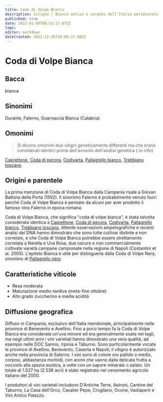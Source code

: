 ```yaml
---
title: Coda di Volpe Bianca
description: Vitigno | Bianco antico e corposo dell'Italia meridionale che si afferma come vino varietale.
published: true
date: 2022-01-09T08:53:17.075Z
tags: 
editor: markdown
dateCreated: 2021-12-26T10:08:27.085Z
---
```


# Coda di Volpe Bianca

## Bacca

bianca

## Sinonimi

Durante, Falerno, Guarnaccia Bianca (Calabria)

## Omonimi
> Si dicono omonimi due vitigni geneticamente differenti ma che erano considerati identici prima dell'avvento dell'analisi genetica
{.is-info}

[Caprettone](/vitigni/Italia/caprettone), [Coda di pecora](/vitigni/Italia/coda-di-pecora), [Codivarta](/vitigni/Italia/codivarta), [Pallagrello bianco](/vitigni/Italia/pallagrello-bianco), [Trebbiano toscano](/vitigni/Italia/trebbiano-toscano)

## Origini e parentele

La prima menzione di Coda di Volpe Bianca dalla Campania risale a Giovan Battista della Porta (1592). Il sinonimo Falerno è probabilmente venuto fuori perché Coda di Volpe Bianca è pensato da alcuni per aver prodotto il famoso vino Falerno in epoca romana.

Coda di Volpe Bianca, che significa "coda di volpe bianca", è stata talvolta considerata identica a [Caprettone](/vitigni/Italia/caprettone), [Coda di pecora](/vitigni/Italia/coda-di-pecora), [Codivarta](/vitigni/Italia/codivarta), [Pallagrello bianco](/vitigni/Italia/pallagrello-bianco), [Trebbiano toscano](/vitigni/Italia/trebbiano-toscano). Attente osservazioni ampelografiche e recenti analisi del DNA hanno dimostrato che sono tutte cultivar distinte e non correlate, e che Coda di Volpe Bianca potrebbe essere strettamente correlata a Nerella e Uva Rosa, due oscure e non commercialmente coltivate varietà campane campionate nella regione di Napoli (Costantini et al. 2005). L'epiteto Bianca è utile per distinguerla dalla Coda di Volpe Nera, sinonimo di [Pallagrello nero](/vitigni/Italia/pallagrello-nero).


## Caratteristiche viticole

- Resa moderata
- Maturazione medio-tardiva (metà-fine ottobre)
- Alto grado zuccherino e media acidità

## Diffusione geografica

Diffuso in Campania, esclusivo dell'Italia meridionale, principalmente nelle province di Benevento e Avellino. Fino a poco tempo fa la Coda di Volpe Bianca era considerata un'uva minore ed era generalmente usata nei tagli, ma negli ultimi anni i vini varietali hanno dimostrato una vera qualità, ad esempio nelle DOC Sannio, Irpinia e Taburno. Sono particolarmente vocate le province di Avellino, Benevento, Caserta e Napoli; il vitigno è autorizzato anche nella provincia di Salerno. I vini sono di colore oro pallido o medio, corposi, abbastanza morbidi, con aromi che vanno dalla delicata frutta a nocciolo alla spezia esotica, a volte con un sapore minerale o salato. Un totale di 1.027 ha (2.538 acri) è stato registrato nel censimento agricolo italiano del 2000.

I produttori di vini varietali includono D'Antiche Terre, Astroni, Cantine del Taburno, La Casa dell'Orco, Cavalier Pepe, Crogliano, Ocone, Vadiaperti e Vini Antico Palazzo.

